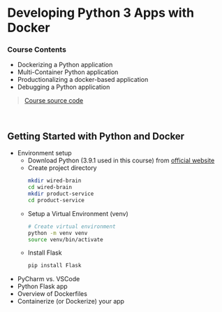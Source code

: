 # Developing Python 3 Apps with Docker


### Course Contents
- Dockerizing a Python application
- Multi-Container Python application
- Productionalizing a docker-based application
- Debugging a Python application

> [Course source code](https://github.com/geekcap-pluralsight/python-docker)

<br>

## Getting Started with Python and Docker
- Environment setup
    - Download Python (3.9.1 used in this course) from [official website](https://www.python.org)
    - Create project directory
        ```sh
        mkdir wired-brain
        cd wired-brain
        mkdir product-service
        cd product-service
        ```
    - Setup a Virtual Environment (venv)
        ```sh
        # Create virtual environment
        python -m venv venv
        source venv/bin/activate
        ```
    - Install Flask
        ```sh
        pip install Flask
        ```
- PyCharm vs. VSCode
- Python Flask app
- Overview of Dockerfiles
- Containerize (or Dockerize) your app

